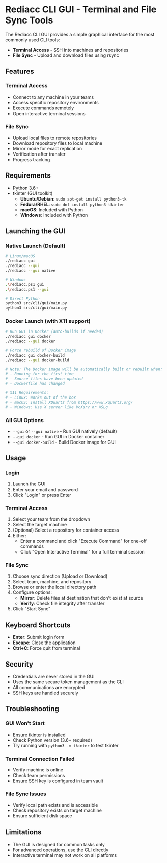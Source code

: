 # Rediacc CLI GUI - Terminal and File Sync Tools

The Rediacc CLI GUI provides a simple graphical interface for the most commonly used CLI tools:
- **Terminal Access** - SSH into machines and repositories
- **File Sync** - Upload and download files using rsync

## Features

### Terminal Access
- Connect to any machine in your teams
- Access specific repository environments
- Execute commands remotely
- Open interactive terminal sessions

### File Sync
- Upload local files to remote repositories
- Download repository files to local machine
- Mirror mode for exact replication
- Verification after transfer
- Progress tracking

## Requirements

- Python 3.6+
- tkinter (GUI toolkit)
  - **Ubuntu/Debian**: `sudo apt-get install python3-tk`
  - **Fedora/RHEL**: `sudo dnf install python3-tkinter`
  - **macOS**: Included with Python
  - **Windows**: Included with Python

## Launching the GUI

### Native Launch (Default)
```bash
# Linux/macOS
./rediacc gui
./rediacc --gui
./rediacc --gui native

# Windows
.\rediacc.ps1 gui
.\rediacc.ps1 --gui

# Direct Python
python3 src/cli/gui/main.py
python3 src/cli/gui/main.py
```

### Docker Launch (with X11 support)
```bash
# Run GUI in Docker (auto-builds if needed)
./rediacc gui docker
./rediacc --gui docker

# Force rebuild of Docker image
./rediacc gui docker-build
./rediacc --gui docker-build

# Note: The Docker image will be automatically built or rebuilt when:
# - Running for the first time
# - Source files have been updated
# - Dockerfile has changed

# X11 Requirements:
# - Linux: Works out of the box
# - macOS: Install XQuartz from https://www.xquartz.org/
# - Windows: Use X server like VcXsrv or WSLg
```

### All GUI Options
- `--gui` or `--gui native` - Run GUI natively (default)
- `--gui docker` - Run GUI in Docker container
- `--gui docker-build` - Build Docker image for GUI

## Usage

### Login
1. Launch the GUI
2. Enter your email and password
3. Click "Login" or press Enter

### Terminal Access
1. Select your team from the dropdown
2. Select the target machine
3. (Optional) Select a repository for container access
4. Either:
   - Enter a command and click "Execute Command" for one-off commands
   - Click "Open Interactive Terminal" for a full terminal session

### File Sync
1. Choose sync direction (Upload or Download)
2. Select team, machine, and repository
3. Browse or enter the local directory path
4. Configure options:
   - **Mirror**: Delete files at destination that don't exist at source
   - **Verify**: Check file integrity after transfer
5. Click "Start Sync"

## Keyboard Shortcuts

- **Enter**: Submit login form
- **Escape**: Close the application
- **Ctrl+C**: Force quit from terminal

## Security

- Credentials are never stored in the GUI
- Uses the same secure token management as the CLI
- All communications are encrypted
- SSH keys are handled securely

## Troubleshooting

### GUI Won't Start
- Ensure tkinter is installed
- Check Python version (3.6+ required)
- Try running with `python3 -m tkinter` to test tkinter

### Terminal Connection Failed
- Verify machine is online
- Check team permissions
- Ensure SSH key is configured in team vault

### File Sync Issues
- Verify local path exists and is accessible
- Check repository exists on target machine
- Ensure sufficient disk space

## Limitations

- The GUI is designed for common tasks only
- For advanced operations, use the CLI directly
- Interactive terminal may not work on all platforms